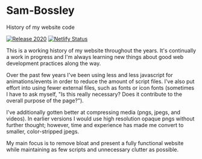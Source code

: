 # Sam-Bossley
History of my website code

[![Release 2020](https://img.shields.io/badge/release-2020-informational?style=flat)](https://github.com/bossley9/sam-bossley/releases)
[![Netlify Status](https://api.netlify.com/api/v1/badges/ff4a7296-2bf7-43fe-95f0-ace4556e5e43/deploy-status)](https://sam.bossley.us)

This is a working history of my website throughout the years. It's continually a work in progress and I'm always learning new things about good web development practices along the way.

Over the past few years I've been using less and less javascript for animations/events in order to reduce the amount of script files. I've also put effort into using fewer external files, such as fonts or icon fonts (sometimes I have to ask myself, "Is this really necessary? Does it contribute to the overall purpose of the page?").

I've additionally gotten better at compressing media (pngs, jpegs, and videos). In earlier versions I would use high resolution opaque pngs without further thought; however, time and experience has made me convert to smaller, color-stripped jpegs.

My main focus is to remove bloat and present a fully functional website while maintaining as few scripts and unnecessary clutter as possible.

